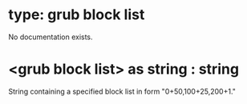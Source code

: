 # type: grub block list

No documentation exists.

# &lt;grub block list&gt; as string : string

String containing a specified block list in form "0+50,100+25,200+1."
